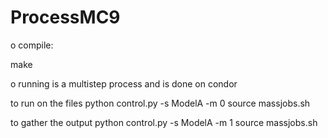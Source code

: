 # ProcessMC9


o compile:

make


o running is a multistep process and is done on condor

  to run on the files
  python control.py -s ModelA -m 0
  source massjobs.sh


  to gather the output
  python control.py -s ModelA -m 1
  source massjobs.sh

